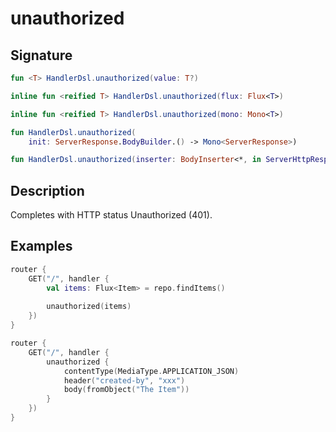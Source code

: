 # unauthorized

## Signature

```kotlin
fun <T> HandlerDsl.unauthorized(value: T?)

inline fun <reified T> HandlerDsl.unauthorized(flux: Flux<T>)

inline fun <reified T> HandlerDsl.unauthorized(mono: Mono<T>)

fun HandlerDsl.unauthorized(
    init: ServerResponse.BodyBuilder.() -> Mono<ServerResponse>)

fun HandlerDsl.unauthorized(inserter: BodyInserter<*, in ServerHttpResponse>)
```

## Description

Completes with HTTP status Unauthorized (401).

## Examples

```kotlin
router {
    GET("/", handler {
        val items: Flux<Item> = repo.findItems()
    
        unauthorized(items)
    })
}
```

```kotlin
router {
    GET("/", handler {
        unauthorized {
            contentType(MediaType.APPLICATION_JSON)
            header("created-by", "xxx")
            body(fromObject("The Item"))
        }
    })
}
